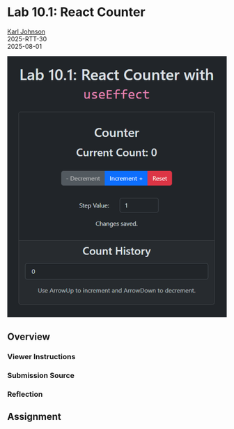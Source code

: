 # Lab 10.1: React Counter

[Karl Johnson](https://github.com/hirekarl)  
2025-RTT-30  
<time datetime="2025-08-01">2025-08-01</time>  

![Alt text for preview image.](./preview.png)

## Overview
### Viewer Instructions


### Submission Source


### Reflection


## Assignment
